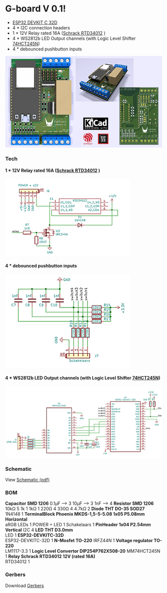 # G-board V 0.1!

  - [ESP32 DEVKIT C 32D](https://www.aliexpress.com/item/4000434690235.html)
  - 4 * I2C connection headers
  - 1 * 12V Relay rated 16A ([Schrack RTD34012](https://www.tme.eu/en/details/rtd34012/miniature-electromagnetic-relays/te-connectivity/3-1419108-5/) )
  - 4 * WS2812b LED Output channels (with Logic Level Shifter [74HCT245N](https://www.aliexpress.com/item/4000115614415.html))
  - 4 * debounced pushbutton inputs
  
![G-Board Version 0.1](https://github.com/2technology/g-board/blob/master/g-board_v_01.jpg?raw=true "G-Board V0.1")
  
### Tech
#### 1 * 12V Relay rated 16A ([Schrack RTD34012](https://www.tme.eu/en/details/rtd34012/miniature-electromagnetic-relays/te-connectivity/3-1419108-5/) )
![Relay](https://github.com/2technology/g-board/blob/master/relay.jpg?raw=true "Relay")
#### 4 * debounced pushbutton inputs
![Input-buttons](https://github.com/2technology/g-board/blob/master/debounced-buttons.jpg?raw=true "debounced inputs")

#### 4 * WS2812b LED Output channels (with Logic Level Shifter [74HCT245N](https://www.aliexpress.com/item/4000115614415.html))
![Logic-level-shifting](https://github.com/2technology/g-board/blob/master/esp32.jpg?raw=true "esp32")

### Schematic
View [Schematic (pdf)](https://github.com/2technology/g-board/blob/master/G-Board%20V0.1%20-%20Schematic.pdf)

### BOM

**Capacitor SMD 1206**
0.1μF --> 3
10μF --> 3
1nF --> 4
**Resistor SMD 1206**
10kΩ	5
1k	1
1kΩ	1
220Ω	4
330Ω	4
4.7kΩ	2
**Diode THT DO-35 SOD27**	
1N4148	1
**TerminalBlock Phoenix MKDS-1,5-5-5.08 1x05 P5.08mm Horizontal**	
aRGB LEDs	1
POWER + LED	1
Schakelaars	1
**PinHeader 1x04 P2.54mm Vertical**	
I2C	4
**LED THT D3.0mm**	
LED	1
**ESP32-DEVKITC-32D**	
ESP32-DEVKITC-32D	1
**N-Mosfet TO-220**	
IRFZ44N	1
**Voltage regulator TO-220**	
LM1117-3.3	1
**Logic Level Convertor DIP254P762X508-20**	
MM74HCT245N	1
**Relay Schrack RTD34012 12V (rated 16A)**	
RTD34012	1


### Gerbers
Download [Gerbers](https://github.com/2technology/g-board/blob/master/gerbers.zip)
